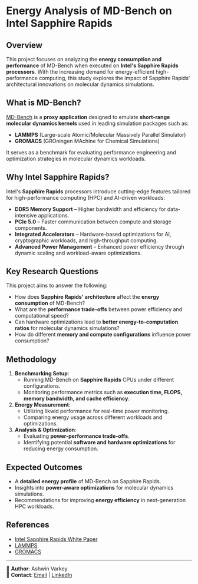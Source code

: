 # Energy Analysis of MD-Bench on Intel Sapphire Rapids

## Overview
This project focuses on analyzing the **energy consumption and performance** of MD-Bench when executed on **Intel's Sapphire Rapids processors**. With the increasing demand for energy-efficient high-performance computing, this study explores the impact of Sapphire Rapids' architectural innovations on molecular dynamics simulations.

## What is MD-Bench?
[MD-Bench](https://github.com/ashvar97/Energy-Analysis-of-MD-Bench-on-Intel-Sapphire-Rapids) is a **proxy application** designed to emulate **short-range molecular dynamics kernels** used in leading simulation packages such as:
- **LAMMPS** (Large-scale Atomic/Molecular Massively Parallel Simulator)
- **GROMACS** (GROningen MAchine for Chemical Simulations)

It serves as a benchmark for evaluating performance engineering and optimization strategies in molecular dynamics workloads.

## Why Intel Sapphire Rapids?
Intel's **Sapphire Rapids** processors introduce cutting-edge features tailored for high-performance computing (HPC) and AI-driven workloads:
- **DDR5 Memory Support** – Higher bandwidth and efficiency for data-intensive applications.
- **PCIe 5.0** – Faster communication between compute and storage components.
- **Integrated Accelerators** – Hardware-based optimizations for AI, cryptographic workloads, and high-throughput computing.
- **Advanced Power Management** – Enhanced power efficiency through dynamic scaling and workload-aware optimizations.

## Key Research Questions
This project aims to answer the following:
- How does **Sapphire Rapids' architecture** affect the **energy consumption** of MD-Bench?
- What are the **performance trade-offs** between power efficiency and computational speed?
- Can hardware optimizations lead to **better energy-to-computation ratios** for molecular dynamics simulations?
- How do different **memory and compute configurations** influence power consumption?

## Methodology
1. **Benchmarking Setup**:
   - Running MD-Bench on **Sapphire Rapids** CPUs under different configurations.
   - Monitoring performance metrics such as **execution time, FLOPS, memory bandwidth, and cache efficiency**.
2. **Energy Measurement**:
   - Utilizing likwid performance for real-time power monitoring.
   - Comparing energy usage across different workloads and optimizations.
3. **Analysis & Optimization**:
   - Evaluating **power-performance trade-offs**.
   - Identifying potential **software and hardware optimizations** for reducing energy consumption.

## Expected Outcomes
- A **detailed energy profile** of MD-Bench on Sapphire Rapids.
- Insights into **power-aware optimizations** for molecular dynamics simulations.
- Recommendations for improving **energy efficiency** in next-generation HPC workloads.


## References
- [Intel Sapphire Rapids White Paper](https://www.intel.com/content/www/us/en/products/docs/processors/xeon/sapphire-rapids.html)
- [LAMMPS](https://www.lammps.org/)
- [GROMACS](https://www.gromacs.org/)

---
🚀 **Author**: Ashwin Varkey  
📧 **Contact**: [Email](mailto:ashvar97@gmail.com) | [LinkedIn](https://www.linkedin.com/in/ashvar97/)
